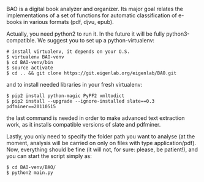BAO is a digital book analyzer and organizer. Its major goal relates the implementations of a set of functions for automatic classification  of e-books in various formats (pdf, djvu, epub).

Actually, you need python2 to run it. In the future it will be fully python3-compatible. We suggest you to set up a python-virtualenv:

```
# install virtualenv, it depends on your O.S.
$ virtualenv BAO-venv
$ cd BAO-venv/bin
$ source activate
$ cd .. && git clone https://git.eigenlab.org/eigenlab/BAO.git
```
and to install needed libraries in your fresh virtualenv:

```
$ pip2 install python-magic PyPF2 xmltodict
$ pip2 install --upgrade --ignore-installed slate==0.3 pdfminer==20110515
```

the last command is needed in order to make advanced text extraction work, as it installs compatible versions of slate and pdfminer.

Lastly, you only need to specify the folder path you want to analyse (at the moment, analysis will be carried on only on files with type application/pdf).
Now, everything should be fine (it will not, for sure: please, be patient!), and you can start the script simply as:

```
$ cd BAO-venv/BAO/
$ python2 main.py
```
